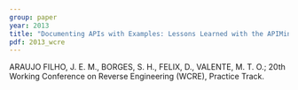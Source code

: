 ```yaml
---
group: paper
year: 2013
title: "Documenting APIs with Examples: Lessons Learned with the APIMiner Platform"
pdf: 2013_wcre
---
```


ARAUJO FILHO, J. E. M., BORGES, S. H., FELIX, D., VALENTE, M. T. O.; 20th Working Conference on Reverse Engineering (WCRE), Practice Track.
